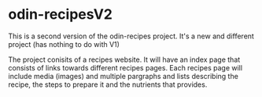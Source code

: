 # odin-recipesV2
This is a second version of the odin-recipes project. It's a new and different project (has nothing to do with V1)

The project conisits of a recipes website. It will have an index page that consists of links towards different recipes pages. Each recipes page will include media (images) and multiple pargraphs and lists describing the recipe, the steps to prepare it and the nutrients that provides.